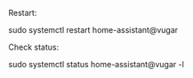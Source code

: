 Restart:

  sudo systemctl restart home-assistant@vugar

Check status:

   sudo systemctl status home-assistant@vugar -l
   
